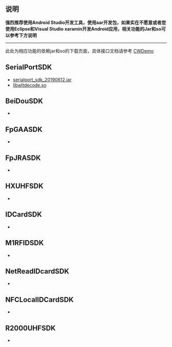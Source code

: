 ## 说明

**强烈推荐使用Android Studio开发工具，使用aar开发包，如果实在不愿意或者您使用Eclipse和Visual Studio xaramin开发Android应用，相关功能的Jar和so可以参考下方说明**



----

此处为相应功能的依赖jar和so的下载页面，具体接口文档请参考 [CWDemo](https://github.com/CoreWise/CWDemo)



## SerialPortSDK

- [serialport_sdk_20190612.jar](https://coding.net/u/CoreWise/p/SDK/git/raw/master/jar/SerialPortSDK/serialport_sdk_20190612.jar)
- [libwltdecode.so](https://coding.net/u/CoreWise/p/SDK/git/raw/master/jar/SerialPortSDK/libwltdecode.so)

## BeiDouSDK

- []()



## FpGAASDK

- []()

## FpJRASDK

- []()

## HXUHFSDK

- []()

## IDCardSDK

- []()

## M1RFIDSDK

- []()

## NetReadIDcardSDK

- []()

## NFCLocalIDCardSDK

- []()

## R2000UHFSDK

- []()

